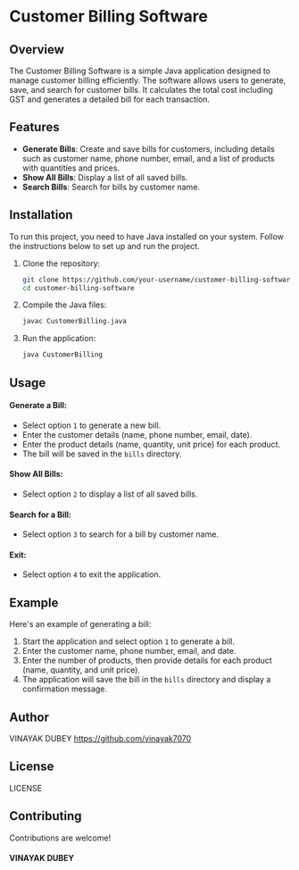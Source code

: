 # Customer Billing Software

## Overview
The Customer Billing Software is a simple Java application designed to manage customer billing efficiently. The software allows users to generate, save, and search for customer bills. It calculates the total cost including GST and generates a detailed bill for each transaction.

## Features
- **Generate Bills**: Create and save bills for customers, including details such as customer name, phone number, email, and a list of products with quantities and prices.
- **Show All Bills**: Display a list of all saved bills.
- **Search Bills**: Search for bills by customer name.

## Installation
To run this project, you need to have Java installed on your system. Follow the instructions below to set up and run the project.

1. Clone the repository:
    ```bash
    git clone https://github.com/your-username/customer-billing-software.git
    cd customer-billing-software
    ```

2. Compile the Java files:
    ```bash
    javac CustomerBilling.java
    ```

3. Run the application:
    ```bash
    java CustomerBilling
    ```

## Usage
#### Generate a Bill:
- Select option `1` to generate a new bill.
- Enter the customer details (name, phone number, email, date).
- Enter the product details (name, quantity, unit price) for each product.
- The bill will be saved in the `bills` directory.

#### Show All Bills:
- Select option `2` to display a list of all saved bills.

#### Search for a Bill:
- Select option `3` to search for a bill by customer name.

#### Exit:
- Select option `4` to exit the application.

## Example
Here's an example of generating a bill:

1. Start the application and select option `1` to generate a bill.
2. Enter the customer name, phone number, email, and date.
3. Enter the number of products, then provide details for each product (name, quantity, and unit price).
4. The application will save the bill in the `bills` directory and display a confirmation message.

## Author
VINAYAK DUBEY https://github.com/vinayak7070

## License
LICENSE

## Contributing
Contributions are welcome! 

#### VINAYAK DUBEY
